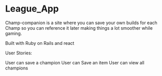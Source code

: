 # League_App

Champ-companion is a site where you can save your own builds for each Champ so you can reference it later making things a lot smoother while gaming.


Built with Ruby on Rails and react

User Stories:

User can save a champion
User can Save an item
User can view all champions
